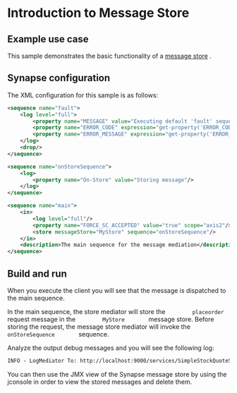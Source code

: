 # Introduction to Message Store

## Example use case

This sample demonstrates the basic functionality of a [message
store](https://docs.wso2.com/display/EI650/Message+Stores) .

## Synapse configuration

The XML configuration for this sample is as follows:

```xml tab='Fault Sequence'
<sequence name="fault">
    <log level="full">
        <property name="MESSAGE" value="Executing default 'fault' sequence"/>
        <property name="ERROR_CODE" expression="get-property('ERROR_CODE')"/>
        <property name="ERROR_MESSAGE" expression="get-property('ERROR_MESSAGE')"/>
    </log>
    <drop/>
</sequence>
```

```xml tab='On Store Sequence'
<sequence name="onStoreSequence">
    <log>
        <property name="On-Store" value="Storing message"/>
    </log>
</sequence>
```

```xml tab='Main Sequence'
<sequence name="main">
    <in>
        <log level="full"/>
        <property name="FORCE_SC_ACCEPTED" value="true" scope="axis2"/>
        <store messageStore="MyStore" sequence="onStoreSequence"/>
    </in>
    <description>The main sequence for the message mediation</description>
</sequence>
```

## Build and run

When you execute the client you will see that the message is dispatched
to the main sequence.

In the main sequence, the store mediator will store the
`         placeorder        ` request message in the
`         MyStore        ` message store. Before storing the request,
the message store mediator will invoke the
`         onStoreSequence        ` sequence.

Analyze the output debug messages and you will see the following log:

```xml
INFO - LogMediator To: http://localhost:9000/services/SimpleStockQuoteService, WSAction: urn:placeOrder, SOAPAction: urn:placeOrder, ReplyTo: http://www.w3.org/2005/08/addressing/none, MessageID: urn:uuid:54f0e7c6-7b43-437c-837e-a825d819688c, Direction: request, On-Store = Storing message
```

You can then use the JMX view of the Synapse message store by using the
jconsole in order to view the stored messages and delete them.
